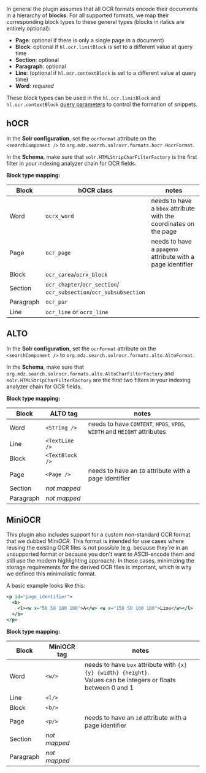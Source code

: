In general the plugin assumes that all OCR formats encode their documents
in a hierarchy of **blocks**. For all supported formats, we map their
corresponding block types to these general types (blocks in italics are
entirely optional):

- **Page**: optional if there is only a single page in a document)
- **Block**: optional if `hl.ocr.limitBlock` is set to a different value at
  query time
- **Section**: optional
- **Paragraph**: optional
- **Line**: (optional if `hl.ocr.contextBlock` is set to a different value
  at query time)
- **Word**: *required*

These block types can be used in the `hl.ocr.limitBlock` and `hl.ocr.contextBlock`
[query parameters](queryparams.md) to control the formation of snippets.

## hOCR

In the **Solr configuration**, set the `ocrFormat` attribute on the `<searchComponent />` to
`org.mdz.search.solrocr.formats.hocr.HocrFormat`.

In the **Schema**, make sure that `solr.HTMLStripCharFilterFactory` is the first filter
in your indexing analyzer chain for OCR fields.

**Block type mapping:**

| Block     | hOCR class                  | notes                            |
| --------- | --------------------------- | -------------------------------- |
| Word      | `ocrx_word`                 | needs to have a `bbox` attribute with the coordinates on the page |
| Page      | `ocr_page`                  | needs to have a `ppageno` attribute with a page identifier |
| Block     | `ocr_carea`/`ocrx_block`    |                                  |
| Section   | `ocr_chapter`/`ocr_section`/<br>`ocr_subsection`/`ocr_subsubsection` | |
| Paragraph | `ocr_par`                   |                                  |
| Line      | `ocr_line` or `ocrx_line`   |                                  |

## ALTO

In the **Solr configuration**, set the `ocrFormat` attribute on the `<searchComponent />` to
`org.mdz.search.solrocr.formats.alto.AltoFormat`.

In the **Schema**, make sure that `org.mdz.search.solrocr.formats.alto.AltoCharFilterFactory`
and `solr.HTMLStripCharFilterFactory` are the first two filters in your indexing analyzer
chain for OCR fields.

**Block type mapping:**

| Block     | ALTO tag                    | notes                            |
| --------- | --------------------------- | -------------------------------- |
| Word      | `<String />`                | needs to have `CONTENT`, `HPOS`, `VPOS`, `WIDTH` and `HEIGHT` attributes |
| Line      | `<TextLine />`              |                                  |
| Block     | `<TextBlock />`             |                                  |
| Page      | `<Page />`                  | needs to have an `ID` attribute with a page identifier |
| Section   | *not mapped*                |                                  |
| Paragraph | *not mapped*                |                                  |


## MiniOCR

This plugin also includes support for a custom non-standard OCR format that
we dubbed *MiniOCR*. This format is intended for use cases where reusing the
existing OCR files is not possible (e.g. because they're in an unsupported
format or because you don't want to ASCII-encode them and still use the
modern highlighting approach). In these cases, minimizing the storage
requirements for the derived OCR files is important, which is why we defined
this minimalistic format.

A basic example looks like this:

```xml
<p id="page_identifier">
  <b>
    <l><w x="50 50 100 100">A</w> <w x="150 50 100 100">Line</w></l>
  </b>
</p>
```

**Block type mapping:**

| Block     | MiniOCR tag  | notes                            |
| --------- | ------------ | -------------------------------- |
| Word      | `<w/>`       | needs to have `box` attribute with `{x} {y} {width} {height}`. <br>Values can be integers or floats between 0 and 1 |
| Line      | `<l/>`       |                                  |
| Block     | `<b/>`       |                                  |
| Page      | `<p/>`       | needs to have an `id` attribute with a page identifier |
| Section   | *not mapped* |                                  |
| Paragraph | *not mapped* |                                  |